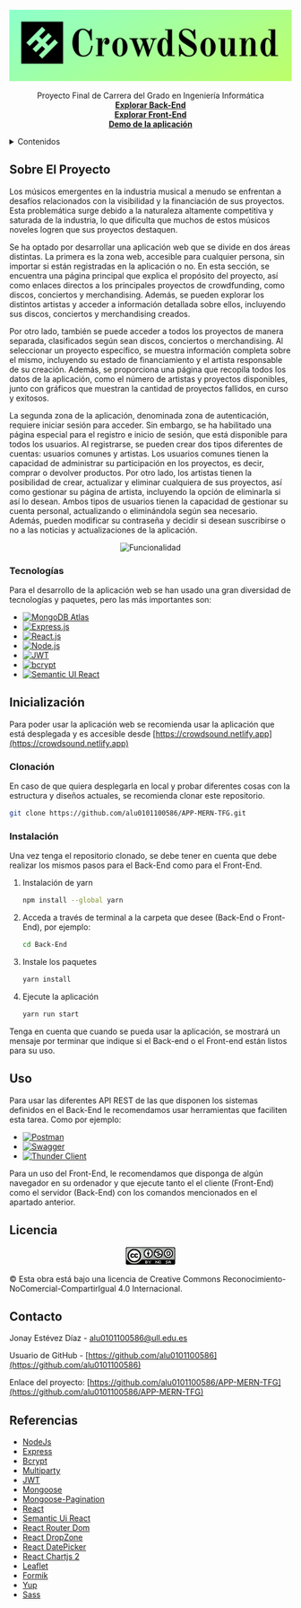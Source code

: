 <br />
<div align="center">
  <a href="https://github.com/alu0101100586/APP-MERN-TFG">
    <img src="images/logo.png" alt="Logo">
  </a>

  <p align="center">
    Proyecto Final de Carrera del Grado en Ingeniería Informática
    <br />
    <a href="https://github.com/alu0101100586/APP-MERN-TFG/tree/main/Back-End"><strong>Explorar Back-End</strong></a>
    <br />
    <a href="https://github.com/alu0101100586/APP-MERN-TFG/tree/main/Front-End"><strong>Explorar Front-End</strong></a>
    <br />
    <a href="https://youtu.be/TqrupHoBEO0"><strong>Demo de la aplicación</strong></a>
  </p>
</div>


<details>
  <summary>Contenidos</summary>
  <ol>
    <li>
      <a href="#sobre-el-proyecto">Sobre El Proyecto</a>
      <ul>
        <li><a href="#tecnologías">Tecnologías</a></li>
      </ul>
    </li>
    <li>
      <a href="#inicialización">Inicialización</a>
      <ul>
        <li><a href="#clonación">Clonación</a></li>
        <li><a href="#instalación">Instalación</a></li>
      </ul>
    </li>
    <li><a href="#uso">Uso</a></li>
    <li><a href="#licencia">Licencia</a></li>
    <li><a href="#contacto">Contacto</a></li>
    <li><a href="#referencias">Referencias</a></li>
  </ol>
</details>



## Sobre El Proyecto

Los músicos emergentes en la industria musical a menudo se enfrentan a desafíos relacionados con la visibilidad y la financiación de sus proyectos. Esta problemática surge debido a la naturaleza altamente competitiva y saturada de la industria, lo que dificulta que muchos de estos músicos noveles logren que sus proyectos destaquen.

Se ha optado por desarrollar una aplicación web que se divide en dos áreas distintas. La primera es la zona web, accesible para cualquier persona, sin importar si están registradas en la aplicación o no. En esta sección, se encuentra una página principal que explica el propósito del proyecto, así como enlaces directos a los principales proyectos de crowdfunding, como discos, conciertos y merchandising. Además, se pueden explorar los distintos artistas y acceder a información detallada sobre ellos, incluyendo sus discos, conciertos y merchandising creados.

Por otro lado, también se puede acceder a todos los proyectos de manera separada, clasificados según sean discos, conciertos o merchandising. Al seleccionar un proyecto específico, se muestra información completa sobre el mismo, incluyendo su estado de financiamiento y el artista responsable de su creación. Además, se proporciona una página que recopila todos los datos de la aplicación, como el número de artistas y proyectos disponibles, junto con gráficos que muestran la cantidad de proyectos fallidos, en curso y exitosos.

La segunda zona de la aplicación, denominada zona de autenticación, requiere iniciar sesión para acceder. Sin embargo, se ha habilitado una página especial para el registro e inicio de sesión, que está disponible para todos los usuarios. Al registrarse, se pueden crear dos tipos diferentes de cuentas: usuarios comunes y artistas. Los usuarios comunes tienen la capacidad de administrar su participación en los proyectos, es decir, comprar o devolver productos. Por otro lado, los artistas tienen la posibilidad de crear, actualizar y eliminar cualquiera de sus proyectos, así como gestionar su página de artista, incluyendo la opción de eliminarla si así lo desean. Ambos tipos de usuarios tienen la capacidad de gestionar su cuenta personal, actualizando o eliminándola según sea necesario. Además, pueden modificar su contraseña y decidir si desean suscribirse o no a las noticias y actualizaciones de la aplicación.

<div align="center">
  <img src="images/diagrama_aplicación.png" alt="Funcionalidad">
</div>

### Tecnologías

Para el desarrollo de la aplicación web se han usado una gran diversidad de tecnologías y paquetes, pero las más importantes son:

* [![MongoDB Atlas][MongoDB Atlas]][MongoDB Atlas-url]
* [![Express.js][Express.js]][Express.js-url]
* [![React.js][React.js]][React-url]
* [![Node.js][Node.js]][Node.js-url]
* [![JWT][JWT]][JWT-url]
* [![bcrypt][bcrypt]][bcrypt-url]
* [![Semantic UI React][Semantic UI React]][Semantic UI React-url]

## Inicialización
Para poder usar la aplicación web se recomienda usar la aplicación que está desplegada y es accesible desde [https://crowdsound.netlify.app](https://crowdsound.netlify.app)

### Clonación
En caso de que quiera desplegarla en local y probar diferentes cosas con la estructura y diseños actuales, se recomienda clonar este repositorio.
  ```sh
  git clone https://github.com/alu0101100586/APP-MERN-TFG.git
  ```

### Instalación

Una vez tenga el repositorio clonado, se debe tener en cuenta que debe realizar los mismos pasos para el Back-End como para el Front-End.

1. Instalación de yarn
   ```sh
   npm install --global yarn
   ```
2. Acceda a través de terminal a la carpeta que desee (Back-End o Front-End), por ejemplo:
   ```sh
   cd Back-End
   ```
3. Instale los paquetes
   ```sh
   yarn install
   ```
4. Ejecute la aplicación
   ```sh
   yarn run start
   ```

Tenga en cuenta que cuando se pueda usar la aplicación, se mostrará un mensaje por terminar que indique si el Back-end o el Front-end están listos para su uso.

## Uso
Para usar las diferentes API REST de las que disponen los sistemas definidos en el Back-End le recomendamos usar herramientas que faciliten esta tarea. Como por ejemplo:
* [![Postman][Postman]][Postman-url]
* [![Swagger][Swagger]][Swagger-url]
* [![Thunder Client][Thunder Client]][Thunder Client-url]

Para un uso del Front-End, le recomendamos que disponga de algún navegador en su ordenador y que ejecute tanto el el cliente (Front-End) como el servidor (Back-End) con los comandos mencionados en el apartado anterior.

## Licencia

<div align="center">
  <img src="images/by-nc-sa_88x31.png">
</div>

© Esta obra está bajo una licencia de Creative Commons Reconocimiento-NoComercial-CompartirIgual 4.0 Internacional.

## Contacto

Jonay Estévez Díaz - [alu0101100586@ull.edu.es](https://gmail.com)

Usuario de GitHub - [https://github.com/alu0101100586](https://github.com/alu0101100586)

Enlace del proyecto: [https://github.com/alu0101100586/APP-MERN-TFG](https://github.com/alu0101100586/APP-MERN-TFG)

## Referencias
* [NodeJs](https://nodejs.org/en/docs)
* [Express](https://expressjs.com/es/guide/routing.html)
* [Bcrypt](https://yarnpkg.com/package/bcrypt)
* [Multiparty](https://yarnpkg.com/package/connect-multiparty)
* [JWT](https://jwt.io)
* [Mongoose](https://mongoosejs.com)
* [Mongoose-Pagination](https://yarnpkg.com/package/mongoose-paginate)
* [React](https://es.react.dev/reference/react)
* [Semantic Ui React](https://react.semantic-ui.com)
* [React Router Dom](https://reactrouter.com/en/main)
* [React DropZone](https://react-dropzone.js.org)
* [React DatePicker](https://reactdatepicker.com)
* [React Chartjs 2](https://react-chartjs-2.js.org)
* [Leaflet](https://leafletjs.com)
* [Formik](https://formik.org)
* [Yup](https://yarnpkg.com/?q=yup&p=1)
* [Sass](https://sass-lang.com)

[React.js]: https://img.shields.io/badge/React-20232A?style=for-the-badge&logo=react&logoColor=61DAFB
[React-url]: https://reactjs.org/
[Node.js]: https://img.shields.io/badge/Node.js-43853D?style=for-the-badge&logo=node.js&logoColor=white
[Node.js-url]: https://nodejs.org/
[Express.js]: https://img.shields.io/badge/Express.js-000000?style=for-the-badge&logo=express&logoColor=white
[Express.js-url]: https://expressjs.com/
[JWT]: https://img.shields.io/badge/JWT-000000?style=for-the-badge&logo=json-web-tokens&logoColor=white
[JWT-url]: https://jwt.io/
[bcrypt]: https://img.shields.io/badge/bcrypt-000000?style=for-the-badge&logo=bcrypt&logoColor=white
[bcrypt-url]: https://www.npmjs.com/package/bcrypt
[MongoDB Atlas]: https://img.shields.io/badge/MongoDB%20Atlas-4DB33D?style=for-the-badge&logo=mongodb&logoColor=white
[MongoDB Atlas-url]: https://www.mongodb.com/cloud/atlas
[Semantic UI React]: https://img.shields.io/badge/Semantic%20UI%20React-35bdb2?style=for-the-badge&logo=semantic-ui-react&logoColor=white
[Semantic UI React-url]: https://react.semantic-ui.com/
[Postman]: https://img.shields.io/badge/Postman-FF6C37?style=for-the-badge&logo=postman&logoColor=white
[Postman-url]: https://www.postman.com/
[Thunder Client]: https://img.shields.io/badge/Thunder%20Client-FF481D?style=for-the-badge&logo=thunderclient&logoColor=white
[Thunder Client-url]: https://www.thunderclient.io/
[Swagger]: https://img.shields.io/badge/Swagger-85EA2D?style=for-the-badge&logo=swagger&logoColor=black
[Swagger-url]: https://swagger.io/


